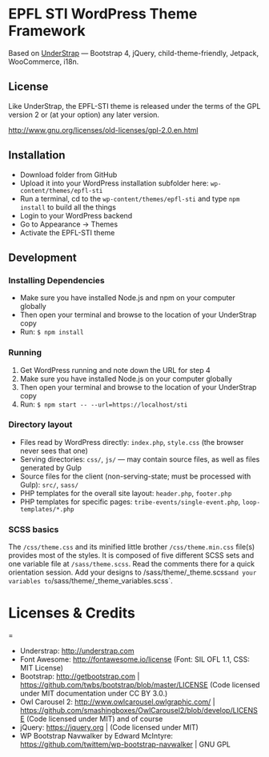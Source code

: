 
# EPFL STI WordPress Theme Framework

Based on [UnderStrap](https://understrap.com) — Bootstrap 4, jQuery, child-theme-friendly, Jetpack, WooCommerce, i18n.


## License

Like UnderStrap, the EPFL-STI theme is released under the terms of the GPL version 2 or (at your option) any later version.

http://www.gnu.org/licenses/old-licenses/gpl-2.0.en.html

## Installation

- Download folder from GitHub
- Upload it into your WordPress installation subfolder here: `wp-content/themes/epfl-sti`
- Run a terminal, cd to the `wp-content/themes/epfl-sti` and type `npm install` to build all the things
- Login to your WordPress backend
- Go to Appearance → Themes
- Activate the EPFL-STI theme

## Development

### Installing Dependencies
- Make sure you have installed Node.js and npm on your computer globally
- Then open your terminal and browse to the location of your UnderStrap copy
- Run: `$ npm install`

### Running

1. Get WordPress running and note down the URL for step 4
2. Make sure you have installed Node.js on your computer globally
3. Then open your terminal and browse to the location of your UnderStrap copy
4. Run: `$ npm start -- --url=https://localhost/sti`

### Directory layout

- Files read by WordPress directly:  `index.php`, `style.css` (the browser never sees that one)
- Serving directories: `css/`, `js/` — may contain source files, as well as files generated by Gulp
- Source files for the client (non-serving-state; must be processed with Gulp): `src/`, `sass/`
- PHP templates for the overall site layout: `header.php`, `footer.php`
- PHP templates for specific pages: `tribe-events/single-event.php`, `loop-templates/*.php`

### SCSS basics

The `/css/theme.css` and its minified little brother `/css/theme.min.css` file(s) provides most of the styles. It is composed of five different SCSS sets and one variable file at `/sass/theme.scss`. Read the comments there for a quick orientation session. Add your designs to /sass/theme/_theme.scss` and your variables to `/sass/theme/_theme_variables.scss`.

# Licenses & Credits
=
- Understrap: http://understrap.com
- Font Awesome: http://fontawesome.io/license (Font: SIL OFL 1.1, CSS: MIT License)
- Bootstrap: http://getbootstrap.com | https://github.com/twbs/bootstrap/blob/master/LICENSE (Code licensed under MIT documentation under CC BY 3.0.)
- Owl Carousel 2: http://www.owlcarousel.owlgraphic.com/ | https://github.com/smashingboxes/OwlCarousel2/blob/develop/LICENSE (Code licensed under MIT)
and of course
- jQuery: https://jquery.org | (Code licensed under MIT)
- WP Bootstrap Navwalker by Edward McIntyre: https://github.com/twittem/wp-bootstrap-navwalker | GNU GPL
